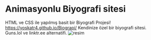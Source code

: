 # Animasyonlu Biyografi sitesi

HTML ve CSS ile yapılmış basit bir Biyografi Projesi!
https://yoskatr4.github.io/Biograpi/ 
Kendinize özel bir biyografi sitesi.
Guns.lol ve linktr.ee alternatifi.
![resim](https://github.com/yoskatr4/Biograpi/assets/124431035/23834d83-b49a-4b00-b286-65a751864367)
